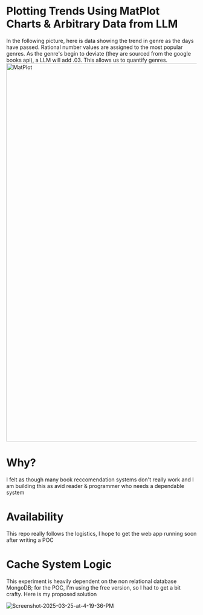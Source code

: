 
# Plotting Trends Using MatPlot Charts & Arbitrary Data from LLM

In the following picture, here is data showing the trend in genre as the days have passed. Rational number values are assigned to the most popular genres. As the genre's begin to deviate (they are sourced from the google books api), a LLM will add .03. This allows us to quantify genres.
<img width="1001" alt="MatPlot" src="https://github.com/user-attachments/assets/716bbd17-1c83-4003-8af4-90bea1f1e742" />

# Why?
I felt as though many book reccomendation systems don't really work and I am building this as avid reader & programmer who needs a dependable system

# Availability

This repo really follows the logistics, I hope to get the web app running soon after writing a POC
 
# Cache System Logic

This experiment is heavily dependent on the non relational database MongoDB; for the POC, I'm using the free version, so I had to get a bit crafty. Here is my proposed solution


<img src="https://i.ibb.co/Zz8y1x5X/Screenshot-2025-03-25-at-4-19-36-PM.png" alt="Screenshot-2025-03-25-at-4-19-36-PM" border="0">

